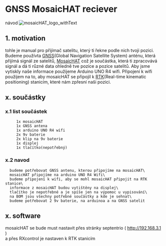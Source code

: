 # GNSS MosaicHAT reciever
návod
![mosaicHAT_logo_withText](https://github.com/user-attachments/assets/fa5d2720-5744-4d43-ac49-5d1017e8f0d1)

## 1. motivation
tohle je manual pro přijímač satelitu, který ti řekne podle nich tvoji pozici. Budeme používta [GNSS](https://en.wikipedia.org/wiki/Satellite_navigation)(Global Navigation Satellite System) anténu, která přijímá signál ze satelitů, [MosaicHAT](https://github.com/septentrio-gnss/mosaicHAT/tree/master) což je součástka, která ti zpracovává signál a dá ti různé data ohledně tve pozice a pozice satelitů. Aby jsme vytiskly naše informace použijeme Arduino UNO R4 wifi. Připojení k wifi použijem na to, aby mosaicHAT se připojil k [RTK](https://en.wikipedia.org/wiki/Real-time_kinematic_positioning)(Real-time kinematic positioning) stanicím, které nám zpřesní naši pozici.

## x. součástky
   ### x.1 list součástek
         1x mosaicHAT
         1x GNSS antena
         1x arduino UNO R4 wifi
         2x 9v baterie
         2x klip na 9v baterie
         1x displej
         1x tlačítko(nepotřebný)
   ### x.2 navod   
      budeme potřebovat GNSS antenu, kterou připojíme na mosaicHAT\
      mosaicHAT připojíme na arduino UNO R4 Wifi\
      budeme připojení k wifi, aby se mohl mosaicHAT připojit na RTK stanice\
      informace z mosaicHAT budou vytištěny na displej\
      tlačítko je nepotřebné a je spíše jen na výpomoc u vypisování\
      na BOM jsou všechny potřebné součástky a kde je sehnat\
      budeme potřebovat 2 9v baterie, na arduinoa a na GNSS satelit

## x. software

   mosaicHAT se bude must nastavit přes stránky septentrio ( http://192.168.3.1 ) \
   a přes RXcontrol je nastaven k RTK stanicím
